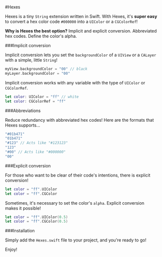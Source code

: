 #Hexes

Hexes is a tiny `String` extension written in Swift. With Hexes, it's **super easy** to convert a hex color code `#000000` into a `UIColor` or a `CGColorRef`!

**Why is Hexes the best option?** Implicit and explicit conversion. Abbreviated hex codes. Define the color's alpha.

###Implicit conversion

Implicit conversion lets you set the `backgroundColor` of a `UIView` or a `CALayer` with a simple, little `String`!

```Swift
myView.backgroundColor = "00" // black
myLayer.backgroundColor = "00"
```

Implicit conversion works with any variable with the type of `UIColor` or `CGColorRef`.

```Swift
let color: UIColor = "ff" // white
let color: CGColorRef = "ff"
```

###Abbreviations

Reduce redundancy with abbreviated hex codes! Here are the formats that Hexes supports...

```Swift
"#01b471"
"01b471"
"#123" // Acts like "#123123"
"123"
"#00" // Acts like "#000000"
"00"
```

###Explicit conversion

For those who want to be clear of their code's intentions, there is explicit conversion!

```Swift
let color = "ff".UIColor
let color = "ff".CGColor
```

Sometimes, it's necessary to set the color's `alpha`. Explicit conversion makes it possible!

```Swift
let color = "ff".UIColor(0.5)
let color = "ff".CGColor(0.5)
```

###Installation

Simply add the `Hexes.swift` file to your project, and you're ready to go!

Enjoy!
